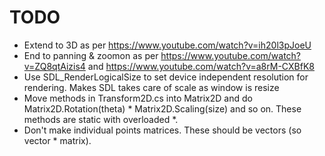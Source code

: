 # TODO

- Extend to 3D as per https://www.youtube.com/watch?v=ih20l3pJoeU
- End to panning & zoomon as per https://www.youtube.com/watch?v=ZQ8qtAizis4
  and https://www.youtube.com/watch?v=a8rM-CXBfK8 
- Use SDL_RenderLogicalSize to set device independent resolution for rendering.
  Makes SDL takes care of scale as window is resize
- Move methods in Transform2D.cs into Matrix2D and do Matrix2D.Rotation(theta) *
  Matrix2D.Scaling(size) and so on. These methods are static with overloaded *.
- Don't make individual points matrices. These should be vectors (so vector *
  matrix).